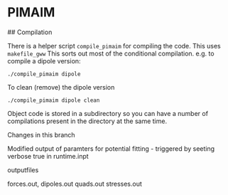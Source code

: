 # PIMAIM

## Compilation

There is a helper script `compile_pimaim` for compiling the code. This uses `makefile_gww`
This sorts out most of the conditional compilation.
e.g. to compile a dipole version:
```
./compile_pimaim dipole
```
To clean (remove) the dipole version
```
./compile_pimaim dipole clean
```
Object code is stored in a subdirectory so you can have a number of compilations present in the directory at the same time.



Changes in this branch

Modified output of paramters for potential fitting - triggered by seeting verbose true in runtime.inpt 

outputfiles 

forces.out, dipoles.out quads.out stresses.out 

